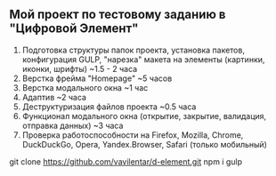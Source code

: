 ## Мой проект по тестовому заданию в "Цифровой Элемент"

1. Подготовка структуры папок проекта, установка пакетов, конфигурация GULP, "нарезка" макета на элементы (картинки, иконки, шрифты) ~1.5 - 2 часа
2. Верстка фрейма "Homepage" ~5 часов
3. Верстка модального окна ~1 час
4. Адаптив ~2 часа
5. Деструктуризация файлов проекта ~0.5 часа
6. Функционал модального окна (открытие, закрытие, валидация, отправка данных) ~3 часа
7. Проверка работоспособности на Firefox, Mozilla, Chrome, DuckDuckGo, Opera, Yandex.Browser, Safari (только мобильный)

git clone https://github.com/vavilentar/d-element.git
npm i
gulp
